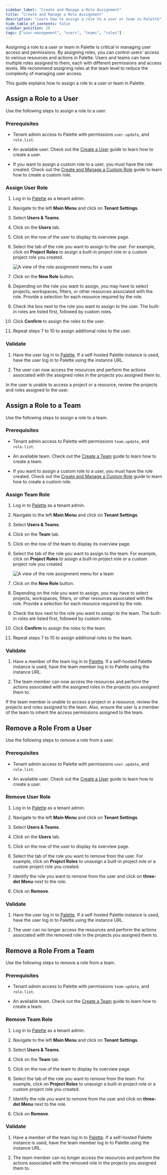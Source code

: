 ```yaml
---
sidebar_label: "Create and Manage a Role Assignment"
title: "Create and Manage a Role Assignment"
description: "Learn how to assign a role to a user or team in Palette"
hide_table_of_contents: false
sidebar_position: 20
tags: ["user-management", "users", "teams", "roles"]
---
```


Assigning a role to a user or team in Palette is critical in managing user access and permissions. By assigning roles,
you can control users' access to various resources and actions in Palette. Users and teams can have multiple roles
assigned to them, each with different permissions and access levels. We recommend assigning roles at the team level to
reduce the complexity of managing user access.

This guide explains how to assign a role to a user or team in Palette.

## Assign a Role to a User

Use the following steps to assign a role to a user.

### Prerequisites

- Tenant admin access to Palette with permissions `user.update`, and `role.list`.

- An available user. Check out the [Create a User](../users-and-teams/create-user.md) guide to learn how to create a
  user.

- If you want to assign a custom role to a user, you must have the role created. Check out the
  [Create and Manage a Custom Role](./create-custom-role.md) guide to learn how to create a custom role.

### Assign User Role

1. Log in to [Palette](https://console.spectrocloud.com) as a tenant admin.

2. Navigate to the left **Main Menu** and click on **Tenant Settings**.

3. Select **Users & Teams**.

4. Click on the **Users** tab.

5. Click on the row of the user to display its overview page.

6. Select the tab of the role you want to assign to the user. For example, click on **Project Roles** to assign a
   built-in project role or a custom project role you created.

   ![A view of the role assignment menu for a user](/user-management_palette-rback_assign-a-role_user-role-assign.webp)

7. Click on the **New Role** button.

8. Depending on the role you want to assign, you may have to select projects, workspaces, filters, or other resources
   associated with the role. Provide a selection for each resource required by the role.

9. Check the box next to the role you want to assign to the user. The built-in roles are listed first, followed by
   custom roles.

10. Click **Confirm** to assign the roles to the user.

11. Repeat steps 7 to 10 to assign additional roles to the user.

### Validate

1. Have the user log in to [Palette](https://console.spectrocloud.com). If a self-hosted Palette instance is used, have
   the user log in to Palette using the instance URL.

2. The user can now access the resources and perform the actions associated with the assigned roles in the projects you
   assigned them to.

In the user is unable to access a project or a resource, review the projects and roles assigned to the user.

## Assign a Role to a Team

Use the following steps to assign a role to a team.

### Prerequisites

- Tenant admin access to Palette with permissions `team.update`, and `role.list`.

- An available team. Check out the [Create a Team](../users-and-teams/create-a-team.md) guide to learn how to create a
  team.

- If you want to assign a custom role to a user, you must have the role created. Check out the
  [Create and Manage a Custom Role](./create-custom-role.md) guide to learn how to create a custom role.

### Assign Team Role

1. Log in to [Palette](https://console.spectrocloud.com) as a tenant admin.

2. Navigate to the left **Main Menu** and click on **Tenant Settings**.

3. Select **Users & Teams**.

4. Click on the **Team** tab.

5. Click on the row of the team to display its overview page.

6. Select the tab of the role you want to assign to the team. For example, click on **Project Roles** to assign a
   built-in project role or a custom project role you created.

   ![A view of the role assignment menu for a team](/user-management_palette-rback_assign-a-role_team-role-assign.webp)

7. Click on the **New Role** button.

8. Depending on the role you want to assign, you may have to select projects, workspaces, filters, or other resources
   associated with the role. Provide a selection for each resource required by the role.

9. Check the box next to the role you want to assign to the team. The built-in roles are listed first, followed by
   custom roles.

10. Click **Confirm** to assign the roles to the team.

11. Repeat steps 7 to 10 to assign additional roles to the team.

### Validate

1. Have a member of the team log in to [Palette](https://console.spectrocloud.com). If a self-hosted Palette instance is
   used, have the team member log in to Palette using the instance URL.

2. The team member can now access the resources and perform the actions associated with the assigned roles in the
   projects you assigned them to.

If the team member is unable to access a project or a resource, review the projects and roles assigned to the team.
Also, ensure the user is a member of the team to inherit the access permissions assigned to the team.

## Remove a Role From a User

Use the following steps to remove a role from a user.

### Prerequisites

- Tenant admin access to Palette with permissions `user.update`, and `role.list`.

- An available user. Check out the [Create a User](../users-and-teams/create-user.md) guide to learn how to create a
  user.

### Remove User Role

1. Log in to [Palette](https://console.spectrocloud.com) as a tenant admin.

2. Navigate to the left **Main Menu** and click on **Tenant Settings**.

3. Select **Users & Teams**.

4. Click on the **Users** tab.

5. Click on the row of the user to display its overview page.

6. Select the tab of the role you want to remove from the user. For example, click on **Project Roles** to unassign a
   built-in project role or a custom project role you created.

7. Identify the role you want to remove from the user and click on **three-dot Menu** next to the role.

8. Click on **Remove**.

### Validate

1. Have the user log in to [Palette](https://console.spectrocloud.com). If a self-hosted Palette instance is used, have
   the user log in to Palette using the instance URL.

2. The user can no longer access the resources and perform the actions associated with the removed role in the projects
   you assigned them to.

## Remove a Role From a Team

Use the following steps to remove a role from a team.

### Prerequisites

- Tenant admin access to Palette with permissions `team.update`, and `role.list`.

- An available team. Check out the [Create a Team](../users-and-teams/create-a-team.md) guide to learn how to create a
  team.

### Remove Team Role

1. Log in to [Palette](https://console.spectrocloud.com) as a tenant admin.

2. Navigate to the left **Main Menu** and click on **Tenant Settings**.

3. Select **Users & Teams**.

4. Click on the **Team** tab.

5. Click on the row of the team to display its overview page.

6. Select the tab of the role you want to remove from the team. For example, click on **Project Roles** to unassign a
   built-in project role or a custom project role you created.

7. Identify the role you want to remove from the user and click on **three-dot Menu** next to the role.

8. Click on **Remove**.

### Validate

1. Have a member of the team log in to [Palette](https://console.spectrocloud.com). If a self-hosted Palette instance is
   used, have the team member log in to Palette using the instance URL.

2. The team member can no longer access the resources and perform the actions associated with the removed role in the
   projects you assigned them to.
